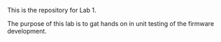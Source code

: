 This is the repository for Lab 1.

The purpose of this lab is to gat hands on in unit testing of the firmware development.

